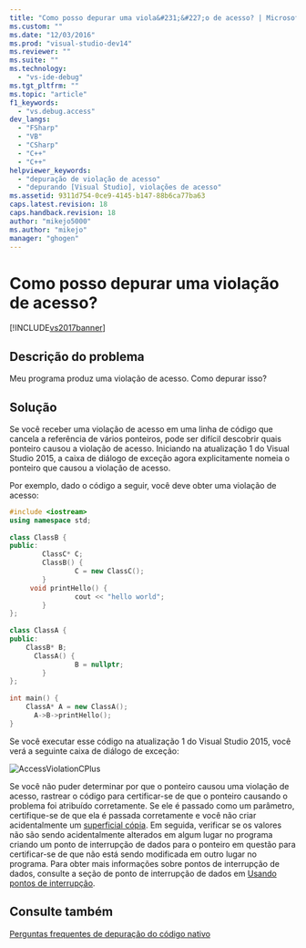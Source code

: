 ```yaml
---
title: "Como posso depurar uma viola&#231;&#227;o de acesso? | Microsoft Docs"
ms.custom: ""
ms.date: "12/03/2016"
ms.prod: "visual-studio-dev14"
ms.reviewer: ""
ms.suite: ""
ms.technology: 
  - "vs-ide-debug"
ms.tgt_pltfrm: ""
ms.topic: "article"
f1_keywords: 
  - "vs.debug.access"
dev_langs: 
  - "FSharp"
  - "VB"
  - "CSharp"
  - "C++"
  - "C++"
helpviewer_keywords: 
  - "depuração de violação de acesso"
  - "depurando [Visual Studio], violações de acesso"
ms.assetid: 9311d754-0ce9-4145-b147-88b6ca77ba63
caps.latest.revision: 18
caps.handback.revision: 18
author: "mikejo5000"
ms.author: "mikejo"
manager: "ghogen"
---
```

# Como posso depurar uma viola&#231;&#227;o de acesso?
[!INCLUDE[vs2017banner](../code-quality/includes/vs2017banner.md)]

## Descrição do problema  
 Meu programa produz uma violação de acesso. Como depurar isso?  
  
## Solução  
 Se você receber uma violação de acesso em uma linha de código que cancela a referência de vários ponteiros, pode ser difícil descobrir quais ponteiro causou a violação de acesso. Iniciando na atualização 1 do Visual Studio 2015, a caixa de diálogo de exceção agora explicitamente nomeia o ponteiro que causou a violação de acesso.  
  
 Por exemplo, dado o código a seguir, você deve obter uma violação de acesso:  
  
```cpp  
#include <iostream>  
using namespace std;  
  
class ClassB {  
public:  
    	ClassC* C;  
    	ClassB() {  
		        C = new ClassC();  
    	}  
     void printHello() {  
		        cout << "hello world";  
    	}  
};  
  
class ClassA {  
public:  
    ClassB* B;  
	  ClassA() {  
		        B = nullptr;  
	    }  
};  
  
int main() {  
    ClassA* A = new ClassA();  
	  A->B->printHello();  
}  
```  
  
 Se você executar esse código na atualização 1 do Visual Studio 2015, você verá a seguinte caixa de diálogo de exceção:  
  
 ![AccessViolationCPlus](~/debugger/media/accessviolationcplus.png "AccessViolationCPlus")  
  
 Se você não puder determinar por que o ponteiro causou uma violação de acesso, rastrear o código para certificar\-se de que o ponteiro causando o problema foi atribuído corretamente.  Se ele é passado como um parâmetro, certifique\-se de que ela é passada corretamente e você não criar acidentalmente um [superficial cópia](http://stackoverflow.com/questions/184710/what-is-the-difference-between-a-deep-copy-and-a-shallow-copy). Em seguida, verificar se os valores não são sendo acidentalmente alterados em algum lugar no programa criando um ponto de interrupção de dados para o ponteiro em questão para certificar\-se de que não está sendo modificada em outro lugar no programa. Para obter mais informações sobre pontos de interrupção de dados, consulte a seção de ponto de interrupção de dados em [Usando pontos de interrupção](../debugger/using-breakpoints.md).  
  
## Consulte também  
 [Perguntas frequentes de depuração do código nativo](../debugger/debugging-native-code-faqs.md)